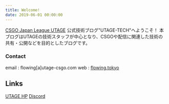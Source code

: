 ```yaml
---
title: Welcome!
date: 2019-06-01 00:00:00
---
```


[CSGO Japan League UTAGE](https://utage-csgo.com/) 公式技術ブログ"UTAGE-TECH"へようこそ！
本ブログはUTAGEの技術スタッフが中心となり、CSGOや配信に関連した技術の共有・公開などを目的としたブログです。


### Contact
email : flowing[a]utage-csgo.com
web : [flowing.tokyo](https://flwoing.tokyo/aboutme)

## Links
[UTAGE HP](https://utage-csgo.com)
[Discord](https://discord.gg/5NEPXKU)